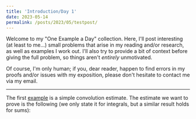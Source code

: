 ```yaml
---
title: 'Introduction/Day 1'
date: 2023-05-14
permalink: /posts/2023/05/testpost/
---
```


Welcome to my "One Example a Day" collection. Here, I'll post interesting (at least to me...) small problems that arise in my reading and/or research, as well as examples I work out. I'll also try to provide a bit of context before giving the full problem, so things aren't _entirely_ unmotivated.

Of course, I'm only human; if you, dear reader, happen to find errors in my proofs and/or issues with my exposition, please don't hesitate to contact me via my email.

----


The first [example](https://trvkdb.github.io/files/examples/ex1.pdf) is a simple convolution estimate. The estimate we want to prove is the following (we only state it for integrals, but a similar result holds for sums):


<object data=" https://trvkdb.github.io/files/examples/ex1.pdf " width="750" height="250" type="application/pdf"></object>